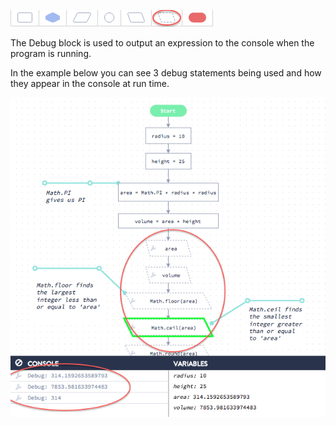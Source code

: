 ![](.guides/img/debug.png)

The Debug block is used to output an expression to the console when the program is running.

In the example below you can see 3 debug statements being used and how they appear in the console at run time.

![](.guides/img/debug-exp.png)